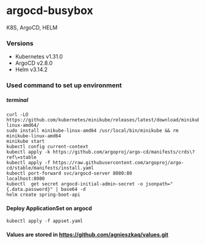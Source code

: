 # argocd-busybox
K8S, ArgoCD, HELM


### Versions
* Kubernetes v1.31.0
* ArgoCD v2.8.0
* Helm v3.14.2 

### Used command to set up environment

##### terminal
```
curl -LO https://github.com/kubernetes/minikube/releases/latest/download/minikube-linux-amd64/
sudo install minikube-linux-amd64 /usr/local/bin/minikube && rm minikube-linux-amd64
minikube start
kubectl config current-context
kubectl apply -k https://github.com/argoproj/argo-cd/manifests/crds\?ref\=stable
kubectl apply -f https://raw.githubusercontent.com/argoproj/argo-cd/stable/manifests/install.yaml
kubectl port-forward svc/argocd-server 8080:80
localhost:8080
kubectl  get secret argocd-initial-admin-secret -o jsonpath="{.data.password}" | base64 -d
helm create spring-boot-api
```

#### Deploy ApplicationSet on argocd 
```
kubectl apply -f appset.yaml 
```

#### Values are stored in https://github.com/agnieszkaq/values.git